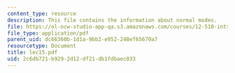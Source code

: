 ```yaml
---
content_type: resource
description: This file contains the information about normal modes.
file: https://ol-ocw-studio-app-qa.s3.amazonaws.com/courses/12-510-introduction-to-seismology-spring-2010/2c6db721b9292d12df21db1fdbaec033_lec15.pdf
file_type: application/pdf
parent_uid: dc66360b-1d1a-9bb2-e952-248ef65670a7
resourcetype: Document
title: lec15.pdf
uid: 2c6db721-b929-2d12-df21-db1fdbaec033
---
```

